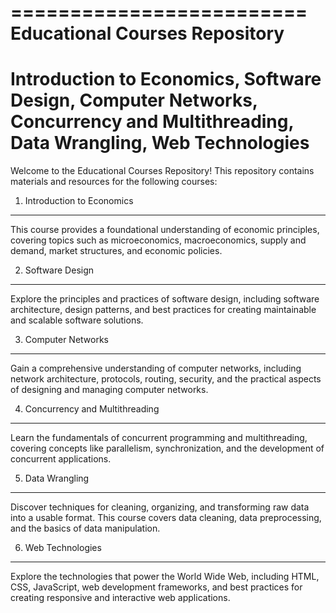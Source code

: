 =========================
Educational Courses Repository
=========================

Introduction to Economics, Software Design, Computer Networks, Concurrency and Multithreading, Data Wrangling, Web Technologies
===========================================================================================================================

Welcome to the Educational Courses Repository! This repository contains materials and resources for the following courses:

1. Introduction to Economics
--------------------
This course provides a foundational understanding of economic principles, covering topics such as microeconomics, macroeconomics, supply and demand, market structures, and economic policies.

2. Software Design
--------------------
Explore the principles and practices of software design, including software architecture, design patterns, and best practices for creating maintainable and scalable software solutions.

3. Computer Networks
--------------------
Gain a comprehensive understanding of computer networks, including network architecture, protocols, routing, security, and the practical aspects of designing and managing computer networks.

4. Concurrency and Multithreading
--------------------
Learn the fundamentals of concurrent programming and multithreading, covering concepts like parallelism, synchronization, and the development of concurrent applications.

5. Data Wrangling
--------------------
Discover techniques for cleaning, organizing, and transforming raw data into a usable format. This course covers data cleaning, data preprocessing, and the basics of data manipulation.

6. Web Technologies
--------------------
Explore the technologies that power the World Wide Web, including HTML, CSS, JavaScript, web development frameworks, and best practices for creating responsive and interactive web applications.

